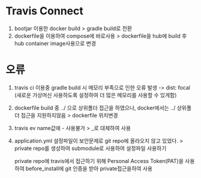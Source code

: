 # Travis Connect

1. bootjar 이용한 docker build > gradle build로 전환
2. dockerfile을 이용하여 compose에 바로사용 > dockerfile을 hub에 build 후 hub container image사용으로 변경

# 오류
1. travis ci 이용중 gradle build 시 메모리 부족으로 인한 오류 발생 -> dist: focal (새로운 가상머신 사용하도록 설정하여 더 많은 메모리를 사용할 수 있게함)

2. dockerfile build 중 ../ 으로 상위폴더 접근을 하였으나, docker에서는 ../ 상위폴더 접근을 지원하지않음 > dockerfile 위치변경

3. travis ev name값에 - 사용불가  > _로 대체하여 사용

4. application.yml 설정파일이 보안문제로 git repo에 올라오지 않고 있었다. > private repo를 생성하여 submodule로 사용하여 설정파일 사용하기

   private repo에 travis에서 접근하기 위해 Personal Access Token(PAT)을 사용하여 before_install에 git 인증을 받아 private접근을하여 사용

